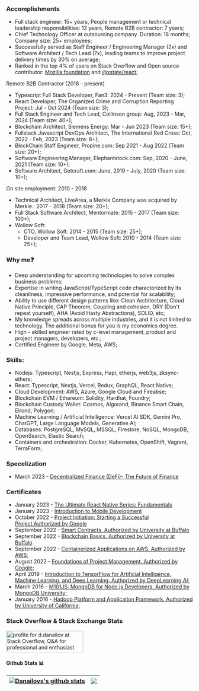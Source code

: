 ### Accomplishments

- Full stack engineer: 15+ years, People management or technical leadership responsibilities: 12 years, Remote B2B contractor: 7 years;
- Chief Technology Officer at outsourcing company. Duration: 18 months; Company size: 25+ employees;
- Successfully served as Staff Engineer / Engineering Manager (2x) and Software Architect / Tech Lead (7x), leading teams to improve project delivery times by 30% on average;
- Ranked in the top 4% of users on Stack Overflow and Open source contributor: [Mozilla foundation](https://github.com/firefox-devtools/debugger/pulls?q=is%3Apr+is%3Aclosed+author%3Adimitardanailov) and [@xstate/react](https://github.com/firefox-devtools/debugger/pulls?q=is%3Apr+is%3Aclosed+author%3Adimitardanailov);

Remote B2B Contractor (2018 - present)
- Typescript Full Stack Developer, Fan3: 2024 - Present (Team size: 3);
- React Developer, The Organized Crime and Corruption Reporting Project: Jul - Oct 2024 (Team size: 3);
- Full Stack Engineer and Tech Lead, Collinson group: Aug, 2023 - Mar, 2024 (Team size: 40+);
- Blockchain Architect, Siemens Energy: Mar - Jun 2023 (Team size: 15+);
- Fullstack Javascript DevOps Architect, The International Red Cross: Oct, 2022 - Feb, 2023 (Team size: 8+);
- BlockChain Staff Engineer, Propine.com: Sep 2021 - Aug 2022 (Team size: 20+);
- Software Engineering Manager, Elephantstock.com: Sep, 2020 - June, 2021 (Team size: 10+);
- Software Architect, Getcraft.com: June, 2019 - July, 2020 (Team size: 10+);

On site employment: 2010 - 2018
- Technical Architect, LiveArea, a Merkle Company was acquired by Merkle.: 2017 - 2018 (Team size: 20+);
- Full Stack Software Architect, Mentormate: 2015 - 2017 (Team size: 100+);
- Wollow Soft:
  - CTO, Wollow Soft: 2014 - 2015 (Team size: 25+);
  - Developer and Team Lead, Wollow Soft: 2010 - 2014 (Team size: 25+);

### Why me❓

- Deep understanding for upcoming technologies to solve complex business problems;
- Expertise in writing JavaScript/TypeScript code characterized by its cleanliness, impressive performance, and potential for scalability;
- Ability to use different design patterns like: Clean Architecture, Cloud Native Principle, CAP Theorem, Coupling and cohesion, DRY (Don't repeat yourself), AHA (Avoid Hasty Abstractions), SOLID, etc; 
- My knowledge spreads across multiple industries, and it is not limited to technology. The additional bonus for you is my economics degree. 
- High - skilled engineer rated by c-level management, product and project managers, developers, etc.;
- Certified Engineer by Google, Meta, AWS;

### Skills:
- Nodejs: Typescript, Nestjs, Express, Hapi, etherjs, web3js, zksync-ethers;
- React: Typescript, Nextjs, Vercel, Redux, GraphQL, React Native;
- Cloud Development: AWS, Azure, Google Cloud and Fireabse;
- Blockchain EVM / Ethereum: Solidity, Hardhat, Foundry;
- Blockchain Custody Wallet: Cosmos, Algorand, Binance Smart Chain, Elrond, Polygon;
- Machine Learning / Artificial Intelligence: Vercel AI SDK, Gemini Pro, ChatGPT, Large Language Models, Generative AI;
- Databases: PostgreSQL, MySQL, MSSQL, Firestore, NoSQL, MongoDB, OpenSearch, Elastic Search;
- Containers and orchestration: Docker, Kubernetes, OpenShift, Vagrant, TerraForm;          

### Specelization

- March 2023 - [Decentralized Finance (DeFi)- The Future of Finance](<https://github.com/dimitardanailov/ddanailov/blob/master/certificates/Decentralized%20Finance%20(DeFi)-%20The%20Future%20of%20Finance.pdf>)

### Certificates

- January 2023 - [The Ultimate React Native Series: Fundamentals](https://codewithmosh.com/courses/887220/certificate)
- January 2023 - [Introduction to Mobile Development](https://coursera.org/share/2557b7128d988426768e32870a58a085)
- October 2022 - [Project Initiation: Starting a Successful Project.Authorized by Google](https://coursera.org/share/4bde15f65b72b7ea5624bed1f3ebebd3)
- September 2022 - [Smart Contracts. Authorized by University at Buffalo](https://coursera.org/share/a0776edc92595b61be8f9d49ebe535f0)
- September 2022 - [Blockchain Basics. Authorized by University at Buffalo](https://coursera.org/share/d8f9cf3cdfab46a79590f1c173d8336a)
- September 2022 - [Containerized Applications on AWS. Authorized by AWS;](https://coursera.org/share/fddab19f00937c844b2cdf357102a365)
- August 2022 - [Foundations of Project Management. Authorized by Google;](https://coursera.org/share/523871c5f5c5819beed1a81f64986c6f)
- April 2019 - [Introduction to TensorFlow for Artificial Intelligence, Machine Learning, and Deep Learning. Authorized by DeepLearning.AI;](https://www.coursera.org/account/accomplishments/verify/D4RCDH33T3C3)
- March 2016 - [M101JS: MongoDB for Node.js Developers. Authorized by MongoDB University;](https://university.mongodb.com/course_completion/9ca5d4d6826747d7a7a7875914a1f51e)
- January 2016 - [Hadoop Platform and Application Framework. Authorized by University of California;](https://www.coursera.org/account/accomplishments/verify/LYRPNBF53X55)

### Stack Overflow & Stack Exchange Stats

<a href="https://stackoverflow.com/users/609707/d-danailov"><img src="https://stackoverflow.com/users/flair/609707.png" width="208" height="58" alt="profile for d.danailov at Stack Overflow, Q&amp;A for professional and enthusiast programmers" title="profile for d.danailov at Stack Overflow, Q&amp;A for professional and enthusiast programmers"></a>

#### Github Stats 📊

| [![Danailovs's github stats](https://github-readme-stats.vercel.app/api?username=dimitardanailov)](https://github.com/anuraghazra/github-readme-stats) | <a href="https://github.com/anuraghazra/github-readme-stats"><img align="center" src="https://github-readme-stats.vercel.app/api/top-langs/?username=dimitardanailov&layout=compact&theme=buefy&hide_border=true" /></a> |
| ------------- | ------------- |
